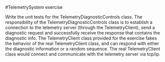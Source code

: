#TelemetrySystem exercise

Write the unit tests for the TelemetryDiagnosticControls class. The responsibility of the TelemetryDiagnosticControls class 
is to establish a connection to the telemetry server (through the TelemetryClient), send a diagnostic request and 
successfully receive the response that contains the diagnostic info. The TelemetryClient class provided for the exercise 
fakes the behavior of the real TelemetryClient class, and can respond with either the diagnostic information or a random sequence. 
The real TelemetryClient class would connect and communicate with the telemetry server via tcp/ip.